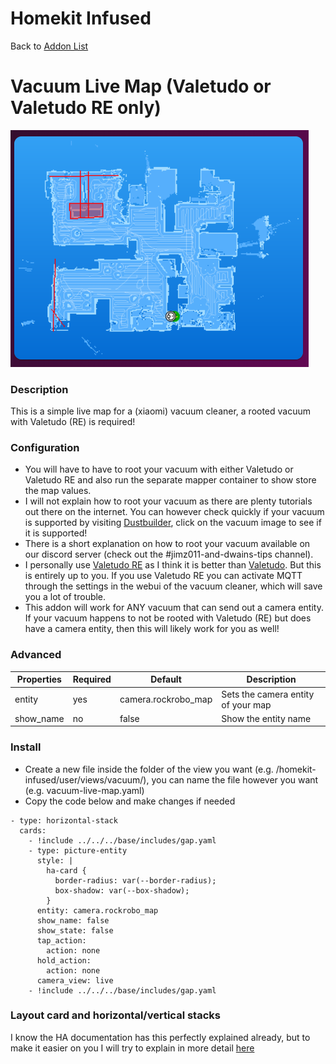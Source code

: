 # Homekit Infused

Back to [Addon List](../addon_list.md)

# Vacuum Live Map (Valetudo or Valetudo RE only)
![Homekit Infused](../images/vacuum-live-map.png)

### Description
This is a simple live map for a (xiaomi) vacuum cleaner, a rooted vacuum with Valetudo (RE) is required!

### Configuration
- You will have to have to root your vacuum with either Valetudo or Valetudo RE and also run the separate mapper container to show store the map values.
- I will not explain how to root your vacuum as there are plenty tutorials out there on the internet. You can however check quickly if your vacuum is supported by visiting [Dustbuilder](https://builder.dontvacuum.me/), click on the vacuum image to see if it is supported!
- There is a short explanation on how to root your vacuum available on our discord server (check out the #jimz011-and-dwains-tips channel).
- I personally use [Valetudo RE](https://github.com/rand256/valetudo) as I think it is better than [Valetudo](https://github.com/Hypfer/Valetudo). But this is entirely up to you. If you use Valetudo RE you can activate MQTT through the settings in the webui of the vacuum cleaner, which will save you a lot of trouble.
- This addon will work for ANY vacuum that can send out a camera entity. If your vacuum happens to not be rooted with Valetudo (RE) but does have a camera entity, then this will likely work for you as well!

### Advanced

| Properties | Required | Default | Description |
|----------------------------------|-------------|----------------------------------|----------------------------------------------------------------------------------------------------------------------------------------------------------------------|
| entity | yes | camera.rockrobo_map | Sets the camera entity of your map |
| show_name | no | false | Show the entity name |

### Install
- Create a new file inside the folder of the view you want (e.g. /homekit-infused/user/views/vacuum/), you can name the file however you want (e.g. vacuum-live-map.yaml)
- Copy the code below and make changes if needed

```
- type: horizontal-stack
  cards:
    - !include ../../../base/includes/gap.yaml
    - type: picture-entity
      style: |
        ha-card {
          border-radius: var(--border-radius);
          box-shadow: var(--box-shadow);
        }
      entity: camera.rockrobo_map
      show_name: false
      show_state: false
      tap_action:
        action: none
      hold_action:
        action: none
      camera_view: live
    - !include ../../../base/includes/gap.yaml
```

### Layout card and horizontal/vertical stacks
I know the HA documentation has this perfectly explained already, but to make it easier on you I will try to explain in more detail [here](../addons/stacks.md)
